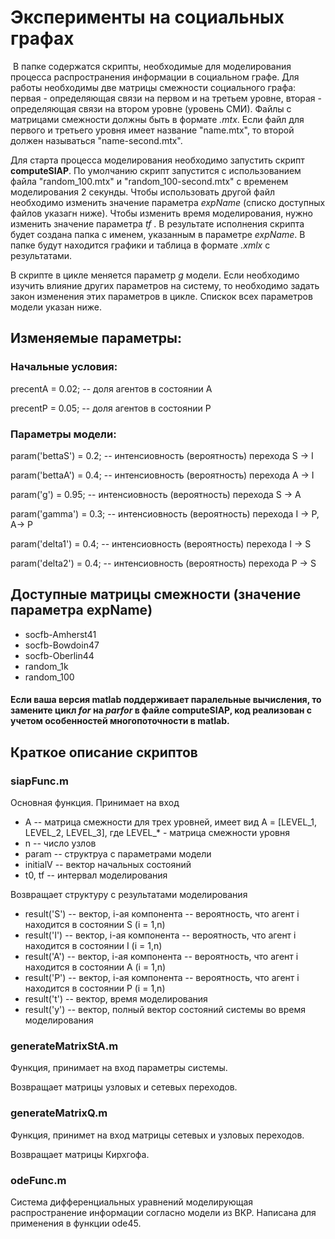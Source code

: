 # Эксперименты на социальных графах

 В папке содержатся скрипты, необходимые для моделирования процесса распространения информации в социальном графе.
Для работы необходимы две матрицы смежности социального графа: первая - определяющая связи на первом и на третьем
уровне, вторая - определяющая связи на втором уровне (уровень СМИ).
Файлы с матрицами смежности должны быть в формате *.mtx*. Если файл для первого и третьего уровня имеет название "name.mtx",
то второй должен называться "name-second.mtx".

Для старта процесса моделирования необходимо запустить скрипт **computeSIAP**. По умолчанию скрипт запустится с использованием
файла "random_100.mtx" и "random_100-second.mtx" с временем моделирования 2 секунды. 
Чтобы использовать другой файл необходимо изменить значение параметра *expName* (списко доступных файлов указагн ниже). Чтобы изменить время моделирования,
нужно изменить значение параметра *tf*
. В результате исполнения скрипта будет создана папка с именем, указанным в параметре *expName*. В папке будут находится
графики и таблица в формате *.xmlx* с результатами. 

В скрипте в цикле меняется параметр *g* модели. Если необходимо изучить влияние других параметров на систему,
то необходимо задать закон изменения этих параметров в цикле. Спискок всех параметров модели указан ниже. 




## Изменяемые параметры:

### Начальные условия:
precentA = 0.02; -- доля агентов в состоянии A

precentP = 0.05; -- доля агентов в состоянии Р

### Параметры модели:

param('bettaS') = 0.2; -- интенсиовность (вероятность) перехода S -> I

param('bettaA') = 0.4; -- интенсиовность (вероятность) перехода A -> I

param('g') = 0.95; -- интенсиовность (вероятность) перехода S -> A

param('gamma') = 0.3; -- интенсиовность (вероятность) перехода I -> P, A-> P

param('delta1') = 0.4; -- интенсиовность (вероятность) перехода I -> S

param('delta2') = 0.4; -- интенсиовность (вероятность) перехода P -> S

## Доступные матрицы смежности (значение параметра expName)

* socfb-Amherst41
* socfb-Bowdoin47
* socfb-Oberlin44
* random_1k
* random_100


#### Если ваша версия matlab поддерживает паралельные вычисления, то замените цикл *for* на *parfor* в файле **computeSIAP**, код реализован с учетом особенностей многопоточности в matlab.






## Краткое описание скриптов

### siapFunc.m
Основная функция. Принимает на вход
* A -- матрица смежности для трех уровней, имеет вид A = [LEVEL_1, LEVEL_2, LEVEL_3], где LEVEL_* - матрица смежности уровня
* n -- число узлов
* param -- структруа с параметрами модели
* initialV -- вектор начальных состояний
* t0, tf -- интервал моделирования

Возвращает структуру с результатами моделирования
* result('S') -- вектор, i-ая компонента -- вероятность, что агент i находится в состоянии S (i = 1,n)
* result('I') -- вектор, i-ая компонента -- вероятность, что агент i находится в состоянии I (i = 1,n)
* result('A') -- вектор, i-ая компонента -- вероятность, что агент i находится в состоянии A (i = 1,n)
* result('P') -- вектор, i-ая компонента -- вероятность, что агент i находится в состоянии P (i = 1,n)
* result('t') -- вектор, время моделирования
* result('y') -- вектор, полный вектор состояний системы во время моделирования

### generateMatrixStA.m
Функция, принимает на вход параметры системы.

Возвращает матрицы узловых и сетевых переходов.

### generateMatrixQ.m
Функция, принимет на вход матрицы сетевых и узловых переходов.

Возвращает матрицы Кирхгофа.

### odeFunc.m
Система дифференциальных уравнений моделирующая распространение информации согласно модели из ВКР. Написана для применения в функции ode45. 
